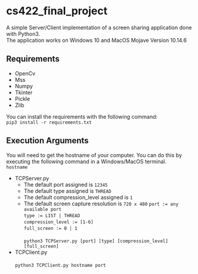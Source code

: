 # cs422_final_project

A simple Server/Client implementation of a screen sharing application done with Python3. <br/>
The application works on Windows 10 and MacOS Mojave Version 10.14.6

## Requirements
- OpenCv
- Mss
- Numpy
- Tkinter
- Pickle
- Zlib

You can install the requirements with the following command: <br/>
`pip3 install -r requirements.txt`

## Execution Arguments

You will need to get the hostname of your computer. You can do this by executing the following command in a Windows/MacOS terminal. <br/>
`hostname`

- TCPServer.py <br/>
    - The default port assigned is `12345`
    - The default type assigned is `THREAD`
    - The default compression_level assigned is `1`
    - The default screen capture resolution is `720 x 480`
`port := any available port` <br/>
`type := LIST | THREAD` <br/>
`compression_level := [1-6]` <br/>
`full_screen := 0 | 1` <br/> <br/>
`python3 TCPServer.py [port] [type] [compression_level] [full_screen]` <br/>
- TCPClient.py <br/> <br/>
`python3 TCPClient.py hostname port`